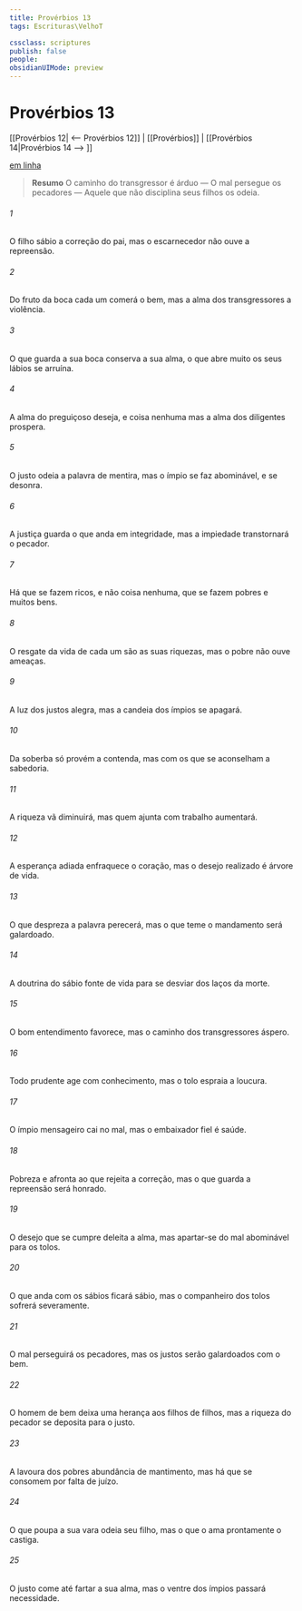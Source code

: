 ```yaml
---
title: Provérbios 13
tags: Escrituras\VelhoT

cssclass: scriptures
publish: false
people:
obsidianUIMode: preview
---
```


# Provérbios 13
[[Provérbios 12| <-- Provérbios 12]] | [[Provérbios]] | [[Provérbios 14|Provérbios 14 --> ]]

[em linha](https://churchofjesuschrist.org/study/scriptures/ot/prov/13?lang=por)

> __Resumo__
O caminho do transgressor é árduo — O mal persegue os pecadores — Aquele que não disciplina seus filhos os odeia.

###### 1 
O filho sábio  a correção do pai, mas o escarnecedor não ouve a repreensão.

###### 2 
Do fruto da boca cada um comerá o bem, mas a alma dos transgressores  a violência.

###### 3 
O que guarda a sua boca conserva a sua alma,  o que abre muito os seus lábios se arruína.

###### 4 
A alma do preguiçoso deseja, e coisa nenhuma  mas a alma dos diligentes prospera.

###### 5 
O justo odeia a palavra de mentira, mas o ímpio se faz abominável, e se desonra.

###### 6 
A justiça guarda o que anda em integridade, mas a impiedade transtornará o pecador.

###### 7 
Há  que se fazem ricos, e não  coisa nenhuma,  que se fazem pobres e  muitos bens.

###### 8 
O resgate da vida de cada um são as suas riquezas, mas o pobre não ouve ameaças.

###### 9 
A luz dos justos alegra, mas a candeia dos ímpios se apagará.

###### 10 
Da soberba só provém a contenda, mas com os que se aconselham  a sabedoria.

###### 11 
A riqueza  vã diminuirá, mas quem  ajunta com trabalho  aumentará.

###### 12 
A esperança adiada enfraquece o coração, mas o desejo realizado é árvore de vida.

###### 13 
O que despreza a palavra perecerá, mas o que teme o mandamento será galardoado.

###### 14 
A doutrina do sábio  fonte de vida para se desviar dos laços da morte.

###### 15 
O bom entendimento favorece, mas o caminho dos transgressores  áspero.

###### 16 
Todo prudente age com conhecimento, mas o tolo espraia a  loucura.

###### 17 
O ímpio mensageiro cai no mal, mas o embaixador fiel é saúde.

###### 18 
Pobreza e afronta  ao que rejeita a correção, mas o que guarda a repreensão será honrado.

###### 19 
O desejo que se cumpre deleita a alma, mas apartar-se do mal  abominável para os tolos.

###### 20 
O que anda com os sábios ficará sábio, mas o companheiro dos tolos sofrerá severamente.

###### 21 
O mal perseguirá os pecadores, mas os justos serão galardoados com o bem.

###### 22 
O homem de bem deixa uma herança aos filhos de  filhos, mas a riqueza do pecador se deposita para o justo.

###### 23 
A lavoura dos pobres  abundância de mantimento, mas  há que se consomem por falta de juízo.

###### 24 
O que poupa a sua vara odeia seu filho, mas o que o ama prontamente o castiga.

###### 25 
O justo come até fartar a sua alma, mas o ventre dos ímpios passará necessidade.

